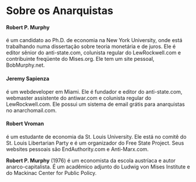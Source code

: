 # Sobre os Anarquistas

#### Robert P. Murphy
é um candidato ao Ph.D. de economia na New York University, onde está trabalhando numa dissertação sobre teoria monetária e de juros. Ele é editor sênior do anti-state.com, colunista regular do LewRockwell.com e contribuinte freqüente do Mises.org. Ele tem um site pessoal, BobMurphy.net.

#### Jeremy Sapienza
é um webdeveloper em Miami. Ele é fundador e editor do anti-state.com, webmaster assistente do antiwar.com e colunista regular do LewRockwell.com. Ele possui um sistema de email grátis para anarquistas no anarchomail.com.

#### Robert Vroman
é um estudante de economia da St. Louis University. Ele está no comitê do St. Louis Libertarian Party e é um organizador do Free State Project. Seus websites pessoais são EndAuthority.com e Anti-Marx.com.

**Robert P. Murphy** (1976) é um economista da escola austríaca e autor anarco-capitalista. É um acadêmico adjunto do Ludwig von Mises Institute e do Mackinac Center for Public Policy.

